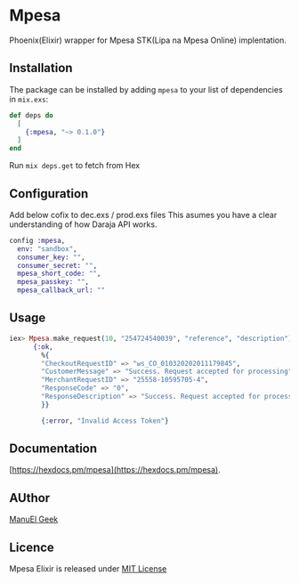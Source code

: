 # Mpesa 
Phoenix(Elixir) wrapper for Mpesa STK(Lipa na Mpesa Online) implentation.

## Installation

The package can be installed
by adding `mpesa` to your list of dependencies in `mix.exs`:

```elixir
def deps do
  [
    {:mpesa, "~> 0.1.0"}
  ]
end
```
Run `mix deps.get` to fetch from Hex

## Configuration

Add below cofix to dec.exs / prod.exs files
This asumes you have a clear understanding of how Daraja API works.

```elixir
config :mpesa,
  env: "sandbox",
  consumer_key: "",
  consumer_secret: "",
  mpesa_short_code: "",
  mpesa_passkey: "",
  mpesa_callback_url: ""
```


## Usage 

```elixir
iex> Mpesa.make_request(10, "254724540039", "reference", "description")
      {:ok,
        %{
        "CheckoutRequestID" => "ws_CO_010320202011179845",
        "CustomerMessage" => "Success. Request accepted for processing",
        "MerchantRequestID" => "25558-10595705-4",
        "ResponseCode" => "0",
        "ResponseDescription" => "Success. Request accepted for processing"
        }}

        {:error, "Invalid Access Token"}
```

## Documentation 
 [https://hexdocs.pm/mpesa](https://hexdocs.pm/mpesa).

 ## AUthor 

[ManuEl Geek](https://manuel.appslab.co.ke)

## Licence

Mpesa Elixir is released under [MIT License](https://github.com/appcues/exsentry/blob/master/LICENSE.txt)